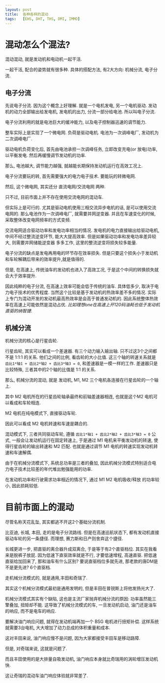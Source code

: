 ```yaml
---
layout: post
title:  各种各样的混动
tags:   [EHS, DHT, THS, DMI, IMMD]
---
```


# 混动怎么个混法?

混动混动, 就是发动机和电动机一起干活.

一起干活, 配合的姿势就有很多种. 具体的搭配方法, 有2大方向: 机械分流, 电子分流.

## 电子分流

先说电子分流. 因为这个概念上好理解. 就是一个电机发电, 另一个电机驱动. 发动机的动力全部输出给发电机, 发电机的出力, 分流一部分给电池. 所以叫电子分流.

电子分流利用的就是电池巨大的缓冲能力, 以及电子控制器迅速的调节能力.

整车实际上是实现了一个微电网. 负荷是驱动电机. 电池为一次调峰电厂, 发动机为二次调峰电厂.

驱动电机负荷变化后, 首先由电池承担一次调峰任务, 立即改变充电(or 放电)功率, 以平衡发电. 然后再缓慢调节发动机的功率.

那么, 电池越大, 调节能力越强, 就越能长期保持发动机运行在高效工况上.

电子分流要玩的转, 首先需要强大的电力电子技术. 要能玩的转微电网.

然后, 这个微电网, 其实还分 直流电网/交流电网 两种.

只不过, 目前市面上并不存在使用交流电网的混动车.

但实际上是可行的. 尤其是驱动电机使用三相交流异步电机的话, 是可以使用交流电网的.
那么电池作为一次调峰电厂, 就需要并网逆变器. 并且在车速变化的时候, 采取整体改变电网频率的方式变频.

交流电网适合驱动功率和发电功率相当的情况. 发电机的电力直接输出给驱动电机, 中间不经过整流逆变环节, 能大大提高效率. 但是如果驱动功率和发电功率差异较大, 则需要并网储能逆变器
多多工作, 这里的整流逆变将损失较多能量.

电子分流的缺点是发电再用电的环节存在效率损失. 但是只要这个损失小于发动机和车轮解耦后带来的效率提升,就是值得的.

但是, 在高速上, 传统油车的发动机也进入了高效工况, 于是这个中间的转换损失就会大于效率提升.

因此纯粹的电子分流, 在高速上效率可能会低于传统的油车. 具体低多少, 取决于电力电子技术的优秀程度.
当然这个比较是基于发动机的热效率差不多的情况. 实际上专门为混动开发的发动机最高热效率是会高于普通发动机的. 因此系统整体热效率在高速上可能依然是混动占优.
*比如理想one在高速上开120码油耗也低于发动机直驱的纳智捷*.

## 机械分流

机械分流的核心是行星齿轮.

行星齿轮, 其实可以看成一个差速器. 有三个动力输入输出轴. 只不过这3个之间都不是 1:1:1 的关系. 他们之间的比例, 看齿轮的大小比值.
这三个轴的转速关系就是  `齿比1*轴1 + 齿比2*轴2 + 齿比3*轴3 = 0`, 和差速器是一模一样的工作. 差速器只是比较特殊, 三者其中的2个轴的比值是 1:1 的关系.

那么, 机械分流的混动, 就是 发动机, M1, M2 三个电机各连接在行星齿轮的一个轴上.

其中 M2 电机所在的行星齿轮轴承最终和前轴差速器相连, 也就是这个M2 电机可以看成和车轮相连.

M2 电机在纯电模式下, 直接驱动车轮.

因此可以看成 M2 电机转速和车速是耦合的.

混动模式下, 三者共同驱动车轮, 遵循 `齿比1*轴1 + 齿比2*轴2 + 齿比3*轴3 = 0` 公式, 一般会让发动机运行在固定转速上, 于是通过 M1 电机来平衡发动机的转速, 使得行星齿轮的输出转速和 M2 匹配.
也就是通过调节 M1 电机的转速实现发动机转速和车速解偶.

由于在机械分流模式下, 系统总功率是三者的叠加, 因此机械分流模式特别适合电力电子技术比较差的年代堆出勉强能用的功率.

在发动机功率和行驶需求功率相近的情况下, 通过 M1 M2 电机吸收/释放 的功率较小, 因此损耗较低.

# 目前市面上的混动

尽管名称天花乱坠, 其实都逃不开这2个基础分流机制.

比亚迪, 长城, 本田, 走的是电子分流路线.
但是在高速巡航状态下, 都有发动机直接驱动车轮的另一条捷径.
而理想, 赛力斯和日产则舍弃这个捷径.

长城更进一步, 把直驱的离合器升成双离合, 于是等于有2个直驱档位. 其实在我看来是脱裤子放屁.
因为低速下直驱效率就是不行, 才要低速增程, 高速直驱. 把低速直驱给加回来了, 那和油车有什么区别?
要说直驱档位多就先进, 那老款的唐DM是不是更先进? 6个直驱档.

走机械分流模式的, 就是通用,丰田和奇瑞了.

其实这个机械分流模式最初是通用发明的, 但是丰田在普锐斯上将他发扬光大了.

机械分流模式其实有个缺陷, 这也是主流厂家抛弃机械分流的原因: 功率虽然能三擎叠加, 扭矩却不能.
这导致了机械分流模式的车, 一旦发动机启动, 油门还是油车的响应, 而不是电车的响应.

要解决油门响应问题, 就得在发动机端再加一个 BSG 电机进行扭矩补偿. 这样系统就需要3台电机, 大大增加了动力总成的体积重量和成本.

这对丰田来说, 油门响应慢不是问题, 因为大家都接受丰田车是移动路障.

但是, 对奇瑞来说, 这就是问题了.

而且丰田使用的是大排量自吸发动机, 油门响应本身就比奇瑞用的涡轮增压发动机快.

这让奇瑞的混动车油门响应体验就非常差了.

